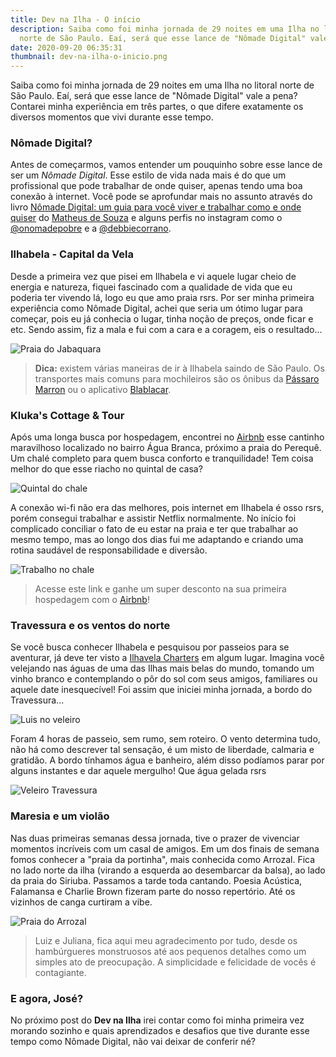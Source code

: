 ```yaml
---
title: Dev na Ilha - O início
description: Saiba como foi minha jornada de 29 noites em uma Ilha no litoral
  norte de São Paulo. Eaí, será que esse lance de "Nômade Digital" vale a pena?
date: 2020-09-20 06:35:31
thumbnail: dev-na-ilha-o-inicio.png
---
```

Saiba como foi minha jornada de 29 noites em uma Ilha no litoral norte de São Paulo. Eaí, será que esse lance de "Nômade Digital" vale a pena? Contarei minha experiência em três partes, o que difere exatamente os diversos momentos que vivi durante esse tempo.

### Nômade Digital?

Antes de começarmos, vamos entender um pouquinho sobre esse lance de ser um *Nômade Digital*. Esse estilo de vida nada mais é do que um profissional que pode trabalhar de onde quiser, apenas tendo uma boa conexão à internet. Você pode se aprofundar mais no assunto através do livro [Nômade Digital: um guia para você viver e trabalhar como e onde quiser](https://www.amazon.com.br/N%C3%B4made-Digital-viver-trabalhar-quiser-ebook/dp/B07SZJHWJM/ref=sr_1_1?__mk_pt_BR=%C3%85M%C3%85%C5%BD%C3%95%C3%91&crid=1XMXAB0R090YW&dchild=1&keywords=nomade+digital+matheus+de+souza&qid=1598469447&sprefix=nomade+digital%2Caps%2C354&sr=8-1) do [Matheus de Souza](https://www.linkedin.com/in/matheusdesouza/) e alguns perfis no instagram como o [@onomadepobre](https://www.instagram.com/onomadepobre) e a [@debbiecorrano](https://www.instagram.com/debbiecorrano).

### Ilhabela - Capital da Vela

Desde a primeira vez que pisei em Ilhabela e vi aquele lugar cheio de energia e natureza, fiquei fascinado com a qualidade de vida que eu poderia ter vivendo lá, logo eu que amo praia rsrs. Por ser minha primeira experiência como Nômade Digital, achei que seria um ótimo lugar para começar, pois eu já conhecia o lugar, tinha noção de preços, onde ficar e etc. Sendo assim, fiz a mala e fui com a cara e a coragem, eis o resultado...

![Praia do Jabaquara](jabaquara.jpeg "Praia do Jabaquara")

> **Dica:** existem várias maneiras de ir à Ilhabela saindo de São Paulo. Os transportes mais comuns para mochileiros são os ônibus da [Pássaro Marron](https://www.passaromarron.com.br/) ou o aplicativo [Blablacar](https://www.blablacar.com.br/).

### Kluka's Cottage & Tour

Após uma longa busca por hospedagem, encontrei no [Airbnb](https://www.airbnb.com/rooms/36671856?source_impression_id=p3_1600550905_eU9NedkhwkDedHwv) esse cantinho maravilhoso localizado no bairro Água Branca, próximo a praia do Perequê. Um chalé completo para quem busca conforto e tranquilidade! Tem coisa melhor do que esse riacho no quintal de casa?

![Quintal do chale](quintal.jpeg "Quintal do chale")

A conexão wi-fi não era das melhores, pois internet em Ilhabela é osso rsrs, porém consegui trabalhar e assistir Netflix normalmente. No início foi complicado conciliar o fato de eu estar na praia e ter que trabalhar ao mesmo tempo, mas ao longo dos dias fui me adaptando e criando uma rotina saudável de responsabilidade e diversão.

![Trabalho no chale](trampo-no-quintal.jpeg "Trabalho no chale")

> Acesse este link e ganhe um super desconto na sua primeira hospedagem com o [Airbnb](https://www.airbnb.com/c/luisantoniop108?currency=BRL&s=67&unique_share_id=25669ed0-c1ac-4c39-b23e-c651dca72b02)!

### Travessura e os ventos do norte

Se você busca conhecer Ilhabela e pesquisou por passeios para se aventurar, já deve ter visto a [Ilhavela Charters](https://www.tripadvisor.com.br/Attraction_Review-g609135-d9454161-Reviews-Ilhavela_Charters-Ilhabela_State_of_Sao_Paulo.html) em algum lugar. Imagina você velejando nas águas de uma das Ilhas mais belas do mundo, tomando um vinho branco e contemplando o pôr do sol com seus amigos, familiares ou aquele date inesquecível! Foi assim que iniciei minha jornada, a bordo do Travessura...

![Luis no veleiro](eu-no-travessura.jpg "Luis no veleiro")

Foram 4 horas de passeio, sem rumo, sem roteiro. O vento determina tudo, não há como descrever tal sensação, é um misto de liberdade, calmaria e gratidão. A bordo tínhamos água e banheiro, além disso podíamos parar por alguns instantes e dar aquele mergulho! Que água gelada rsrs

![Veleiro Travessura](vela.jpg "Veleiro Travessura")

### Maresia e um violão

Nas duas primeiras semanas dessa jornada, tive o prazer de vivenciar momentos incríveis com um casal de amigos. Em um dos finais de semana fomos conhecer a "praia da portinha", mais conhecida como Arrozal. Fica no lado norte da ilha (virando a esquerda ao desembarcar da balsa), ao lado da praia do Siriuba. Passamos a tarde toda cantando. Poesia Acústica, Falamansa e Charlie Brown fizeram parte do nosso repertório. Até os vizinhos de canga curtiram a vibe. 

![Praia do Arrozal](galerinha_porta.jpg "Praia do Arrozal")

> Luiz e Juliana, fica aqui meu agradecimento por tudo, desde os hambúrgueres monstruosos até aos pequenos detalhes como um simples ato de preocupação. A simplicidade e felicidade de vocês é contagiante.

### E agora, José?
No próximo post do **Dev na Ilha** irei contar como foi minha primeira vez morando sozinho e quais aprendizados e desafios que tive durante esse tempo como Nômade Digital, não vai deixar de conferir né?